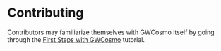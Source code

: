 # Contributing

Contributors may familiarize themselves with GWCosmo itself by going through the
[First Steps with GWCosmo](https://www.lsc-group.phys.uwm.edu/ligovirgo/cbcnote/Cosmology/gwcosmo/outline) tutorial.
